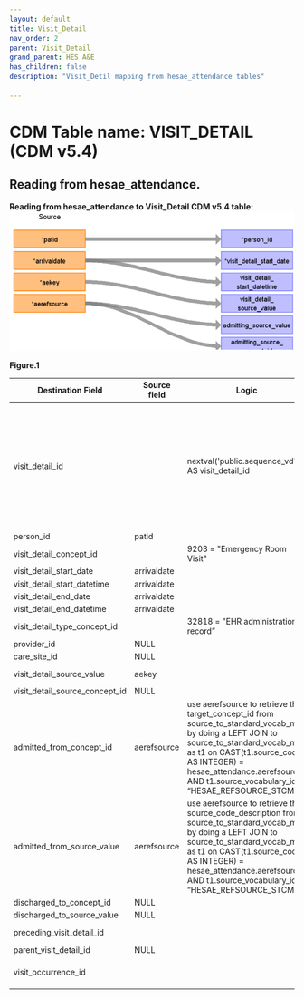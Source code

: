 ```yaml
---
layout: default
title: Visit_Detail
nav_order: 2
parent: Visit_Detail
grand_parent: HES A&E
has_children: false
description: "Visit_Detil mapping from hesae_attendance tables"

---
```



# CDM Table name: VISIT_DETAIL (CDM v5.4)

## Reading from hesae_attendance.

**Reading from hesae_attendance to Visit_Detail CDM v5.4 table:**
![](images/image4.png)

**Figure.1**

| Destination Field | Source field | Logic | Comment field |
| --- | --- | --- | --- |
| visit_detail_id |  |  nextval('public.sequence_vd') AS visit_detail_id | A sequence named "sequence_vd" is created in the public schema to uniquely generate "visit_detail_id"s. It initializes by fetching the highest ID from the {TARGET_SCHEMA_TO_LINK}._max_ids table where "tbl_name" equals "visit_detail". This table, located in the schema to be linked to the target schema, stores the maximum IDs for all CDM tables to help set the starting point for the next ID in a given sequence.|
| person_id | patid |  |  |
| visit_detail_concept_id |  | 9203 = "Emergency Room Visit"  | |
| visit_detail_start_date | arrivaldate | |  |
| visit_detail_start_datetime | arrivaldate | |  |
| visit_detail_end_date | arrivaldate | | |
| visit_detail_end_datetime | arrivaldate | | |
| visit_detail_type_concept_id |  | 32818 = "EHR administration record” |  |
| provider_id |NULL |  | |
| care_site_id |NULL |  |  |
| visit_detail_source_value | aekey | | This will allow us to retrieve visit_detail_id using patid. |
| visit_detail_source_concept_id | NULL |  | |
| admitted_from_concept_id | aerefsource | use aerefsource to retrieve the target_concept_id from source_to_standard_vocab_map by doing a LEFT JOIN to source_to_standard_vocab_map as t1 on CAST(t1.source_code AS INTEGER) = hesae_attendance.aerefsource AND t1.source_vocabulary_id = “HESAE_REFSOURCE_STCM”. | Check for OMOP codes from aerefsource |
| admitted_from_source_value | aerefsource | use aerefsource to retrieve the source_code_description from source_to_standard_vocab_map by doing a LEFT JOIN to source_to_standard_vocab_map as t1 on CAST(t1.source_code AS INTEGER) = hesae_attendance.aerefsource AND t1.source_vocabulary_id = “HESAE_REFSOURCE_STCM”. | Definition to be added instead of number |
| discharged_to_concept_id |NULL |  |  |
| discharged_to_source_value |  NULL|  |  |
| preceding_visit_detail_id |  |  | Use patid + aekey where to get the preceding visit_detail_id if any.|
| parent_visit_detail_id | NULL |  |  |
| visit_occurrence_id |  |  | Use aekey to retrieve visit_occurrence_id from visit_occurrence.visit_source_value |